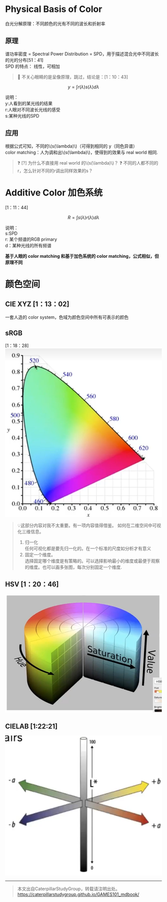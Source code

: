 # Physical Basis of Color 

白光分解原理：不同颜色的光有不同的波长和折射率  

## 原理

谱功率密度 = Spectral Power Distribution = SPD，用于描述混合光中不同波长的光的分布[51：41]  
SPD 的特点： 线性，可相加  

> &#x1F4CC; 不关心眼睛的是呈像原理，跳过，结论是：[1：10：43]

$$
y = \int r(\lambda)s(\lambda)d\lambda
$$

说明：  
y:人看到的某光线的结果  
r:人眼对不同波长光线的感受  
s:某种光线的SPD

## 应用

根据公式可知，不同的\\(s(\lambda)\\)（可得到相同的 y（同色异谱）  
color matching：人为调和出\\(s(\lambda)\\)，使得到的效果与 real world 相同.  
> &#x2753; [?] 为什么不直接用 real world 的\\(s(\lambda)\\)？
> &#x2753; 不同的人都不同的r，怎么针对不同的r调出同样效果的s？  

# Additive Color 加色系统

[1：11：44]

$$
R = \int  s(\lambda)r(\lambda)d\lambda
$$

说明：  
s:SPD  
r: 某个频谱的RGB primary    
d：某种光线的所有频谱

**基于人眼的 color matching 和基于加色系统的 color matching，公式相似，但原理不同**

# 颜色空间

## CIE XYZ [1：13：02]

一套人造的 color system，色域为颜色空间中所有可表示的颜色

## sRGB

[1：18：28]
![](../assets/182.PNG)  

> &#x1F4A1;这部分内容对我不太重要。有一项内容值得借鉴。
> 如何在二维空间中可视化三维信息。
> 1. 归一化  
> 任何可视化都是要先归一化的。在一个标准的尺度如分析才有意义
> 2. 固定一个维度。  
> 选择固定哪个维度是有策略的。可以选择影响最小的维度或最便于观察的维度。也可以画多张图，每次分别固定一个维度.

## HSV [1：20：46]

![](../assets/181.PNG)  

## CIELAB [1:22:21]

![](../assets/183.PNG)  


------------------------------

> 本文出自CaterpillarStudyGroup，转载请注明出处。  
> https://caterpillarstudygroup.github.io/GAMES101_mdbook/